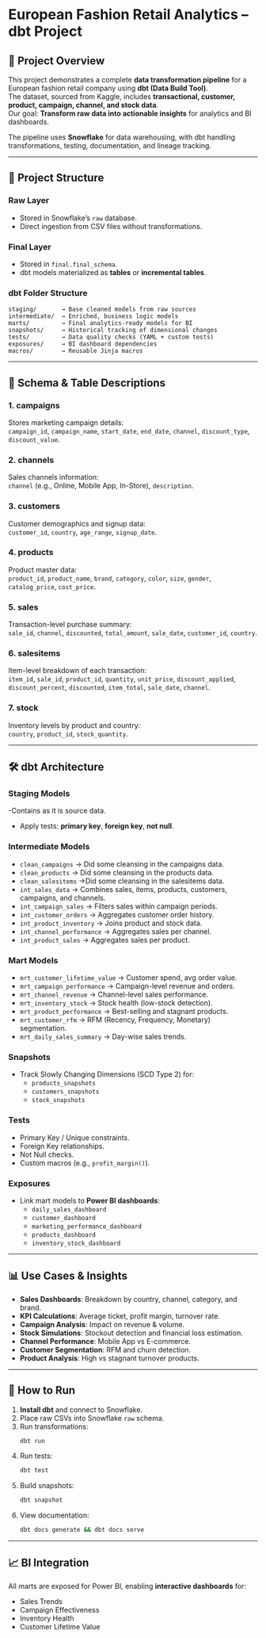 # European Fashion Retail Analytics – dbt Project

## 📌 Project Overview
This project demonstrates a complete **data transformation pipeline** for a European fashion retail company using **dbt (Data Build Tool)**.  
The dataset, sourced from Kaggle, includes **transactional, customer, product, campaign, channel, and stock data**.  
Our goal: **Transform raw data into actionable insights** for analytics and BI dashboards.

The pipeline uses **Snowflake** for data warehousing, with dbt handling transformations, testing, documentation, and lineage tracking.

---

## 📂 Project Structure

### **Raw Layer**
- Stored in Snowflake’s `raw` database.
- Direct ingestion from CSV files without transformations.

### **Final Layer**
- Stored in `final.final_schema`.
- dbt models materialized as **tables** or **incremental tables**.

### **dbt Folder Structure**
```
staging/       → Base cleaned models from raw sources
intermediate/  → Enriched, business logic models
marts/         → Final analytics-ready models for BI
snapshots/     → Historical tracking of dimensional changes
tests/         → Data quality checks (YAML + custom tests)
exposures/     → BI dashboard dependencies
macros/        → Reusable Jinja macros
```

---

## 📑 Schema & Table Descriptions

### **1. campaigns**
Stores marketing campaign details:  
`campaign_id`, `campaign_name`, `start_date`, `end_date`, `channel`, `discount_type`, `discount_value`.

### **2. channels**
Sales channels information:  
`channel` (e.g., Online, Mobile App, In-Store), `description`.

### **3. customers**
Customer demographics and signup data:  
`customer_id`, `country`, `age_range`, `signup_date`.

### **4. products**
Product master data:  
`product_id`, `product_name`, `brand`, `category`, `color`, `size`, `gender`, `catalog_price`, `cost_price`.

### **5. sales**
Transaction-level purchase summary:  
`sale_id`, `channel`, `discounted`, `total_amount`, `sale_date`, `customer_id`, `country`.

### **6. salesitems**
Item-level breakdown of each transaction:  
`item_id`, `sale_id`, `product_id`, `quantity`, `unit_price`, `discount_applied`, `discount_percent`, `discounted`, `item_total`, `sale_date`, `channel`.

### **7. stock**
Inventory levels by product and country:  
`country`, `product_id`, `stock_quantity`.

---

## 🛠 dbt Architecture

### **Staging Models**
-Contains as it is source data.
- Apply tests: **primary key**, **foreign key**, **not null**.

### **Intermediate Models**
- `clean_campaigns` → Did some cleansing in the campaigns data.
- `clean_products` → Did some cleansing in the products data.
- `clean_salesitems` →Did some cleansing in the salesitems data.
- `int_sales_data` → Combines sales, items, products, customers, campaigns, and channels.
- `int_campaign_sales` → Filters sales within campaign periods.
- `int_customer_orders` → Aggregates customer order history.
- `int_product_inventory` → Joins product and stock data.
- `int_channel_performance` → Aggregates sales per channel.
- `int_product_sales` → Aggregates sales per product.

### **Mart Models**
- `mrt_customer_lifetime_value` → Customer spend, avg order value.
- `mrt_campaign_performance` → Campaign-level revenue and orders.
- `mrt_channel_revenue` → Channel-level sales performance.
- `mrt_inventory_stock` → Stock health (low-stock detection).
- `mrt_product_performance` → Best-selling and stagnant products.
- `mrt_customer_rfm` → RFM (Recency, Frequency, Monetary) segmentation.
- `mrt_daily_sales_summary` → Day-wise sales trends.

### **Snapshots**
- Track Slowly Changing Dimensions (SCD Type 2) for:
  - `products_snapshots`
  - `customers_snapshots`
  - `stock_snapshots`

### **Tests**
- Primary Key / Unique constraints.
- Foreign Key relationships.
- Not Null checks.
- Custom macros (e.g., `profit_margin()`).

### **Exposures**
- Link mart models to **Power BI dashboards**:
  - `daily_sales_dashboard`
  - `customer_dashboard`
  - `marketing_performance_dashboard`
  - `products_dashboard`
  - `inventory_stock_dashboard`

---

## 📊 Use Cases & Insights
- **Sales Dashboards**: Breakdown by country, channel, category, and brand.
- **KPI Calculations**: Average ticket, profit margin, turnover rate.
- **Campaign Analysis**: Impact on revenue & volume.
- **Stock Simulations**: Stockout detection and financial loss estimation.
- **Channel Performance**: Mobile App vs E-commerce.
- **Customer Segmentation**: RFM and churn detection.
- **Product Analysis**: High vs stagnant turnover products.

---

## 🚀 How to Run
1. **Install dbt** and connect to Snowflake.
2. Place raw CSVs into Snowflake `raw` schema.
3. Run transformations:
   ```bash
   dbt run
   ```
4. Run tests:
   ```bash
   dbt test
   ```
5. Build snapshots:
   ```bash
   dbt snapshot
   ```
6. View documentation:
   ```bash
   dbt docs generate && dbt docs serve
   ```

---

## 📈 BI Integration
All marts are exposed for Power BI, enabling **interactive dashboards** for:
- Sales Trends
- Campaign Effectiveness
- Inventory Health
- Customer Lifetime Value
